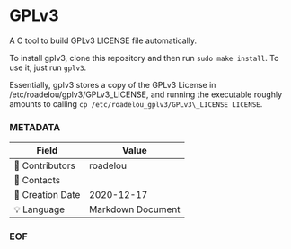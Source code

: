 # GPLv3

A C tool to build GPLv3 LICENSE file automatically.

To install gplv3, clone this repository and then run `sudo make install`.
To use it, just run `gplv3`.

Essentially, gplv3 stores a copy of the GPLv3 License in
/etc/roadelou/gplv3/GPLv3\_LICENSE, and running the executable roughly amounts
to calling `cp /etc/roadelou_gplv3/GPLv3\_LICENSE LICENSE`.

### METADATA

Field | Value
--- | ---
:pencil: Contributors | roadelou
:email: Contacts | 
:date: Creation Date | 2020-12-17
:bulb: Language | Markdown Document

### EOF
